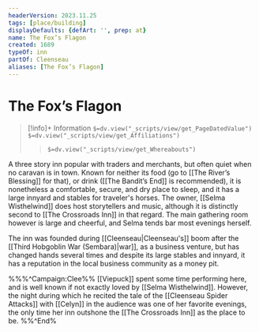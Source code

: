 ```yaml
---
headerVersion: 2023.11.25
tags: [place/building]
displayDefaults: {defArt: '', prep: at}
name: The Fox’s Flagon
created: 1689
typeOf: inn
partOf: Cleenseau
aliases: [The Fox’s Flagon]
---
```

# The Fox’s Flagon
>[!info]+ Information
> `$=dv.view("_scripts/view/get_PageDatedValue")`
> `$=dv.view("_scripts/view/get_Affiliations")`
>> `$=dv.view("_scripts/view/get_Whereabouts")`

 A three story inn popular with traders and merchants, but often quiet when no caravan is in town. Known for neither its food (go to [[The River’s Blessing]] for that), or drink ([[The Bandit’s End]] is recommended), it is nonetheless a comfortable, secure, and dry place to sleep, and it has a large innyard and stables for traveler's horses. The owner, [[Selma Wisthelwind]] does host storytellers and music, although it is distinctly second to [[The Crossroads Inn]] in that regard. The main gathering room however is large and cheerful, and Selma tends bar most evenings herself. 

The inn was founded during [[Cleenseau|Cleenseau's]] boom after the [[Third Hobgoblin War (Sembara)|war]], as a business venture, but has changed hands several times and despite its large stables and innyard, it has a reputation in the local business community as a money pit.

%%%^Campaign:Clee%%
[[Viepuck]] spent some time performing here, and is well known if not exactly loved by [[Selma Wisthelwind]]. However, the night during which he recited the tale of the [[Cleenseau Spider Attacks]] with [[Celyn]] in the audience was one of her favorite evenings, the only time her inn outshone the [[The Crossroads Inn]] as the place to be.
%%^End%